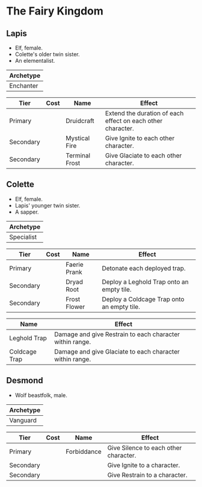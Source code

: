 # The Fairy Kingdom

## Lapis

- Elf, female.
- Colette's older twin sister.
- An elementalist.

| Archetype |
| --------- |
| Enchanter |

| Tier      | Cost | Name           | Effect                                                      |
| --------- | :--: | -------------- | ----------------------------------------------------------- |
| Primary   |      | Druidcraft     | Extend the duration of each effect on each other character. |
| Secondary |      | Mystical Fire  | Give Ignite to each other character.                        |
| Secondary |      | Terminal Frost | Give Glaciate to each other character.                      |

## Colette

- Elf, female.
- Lapis' younger twin sister.
- A sapper.

| Archetype  |
| ---------- |
| Specialist |

| Tier      | Cost | Name         | Effect                                     |
| --------- | :--: | ------------ | ------------------------------------------ |
| Primary   |      | Faerie Prank | Detonate each deployed trap.               |
| Secondary |      | Dryad Root   | Deploy a Leghold Trap onto an empty tile.  |
| Secondary |      | Frost Flower | Deploy a Coldcage Trap onto an empty tile. |

| Name          | Effect                                                   |
| ------------- | -------------------------------------------------------- |
| Leghold Trap  | Damage and give Restrain to each character within range. |
| Coldcage Trap | Damage and give Glaciate to each character within range. |

## Desmond

- Wolf beastfolk, male.

| Archetype |
| --------- |
| Vanguard  |

| Tier      | Cost | Name        | Effect                                |
| --------- | :--: | ----------- | ------------------------------------- |
| Primary   |      | Forbiddance | Give Silence to each other character. |
| Secondary |      |             | Give Ignite to a character.           |
| Secondary |      |             | Give Restrain to a character.         |
